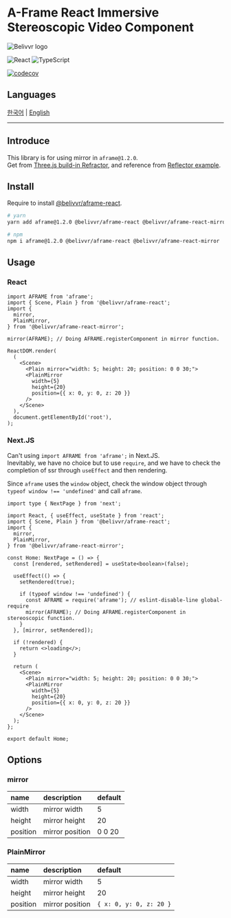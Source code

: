 # A-Frame React Immersive Stereoscopic Video Component

![Belivvr logo](https://avatars.githubusercontent.com/u/40684200?s=200&v=4)

![React](https://img.shields.io/badge/React-20232A?style=for-the-badge&logo=react&logoColor=61DAFB)
![TypeScript](https://img.shields.io/badge/TypeScript-007ACC?style=for-the-badge&logo=typescript&logoColor=white)

[![codecov](https://codecov.io/gh/belivvr/aframe-react-mirror/branch/main/graph/badge.svg?token=4G3GH0R2U5)](https://codecov.io/gh/belivvr/aframe-react-mirror)

## Languages

[한국어](./README/ko.md) | [English](./README/en.md)

---

## Introduce

This library is for using mirror in `aframe@1.2.0`.  
Get from [Three.js build-in Refractor](https://github.com/mrdoob/three.js/blob/r136/examples/jsm/objects/Refractor.js), and reference from [Reflector example](https://sbcode.net/threejs/reflector/).

## Install

Require to install [@belivvr/aframe-react](https://github.com/belivvr/aframe-react).

```sh
# yarn
yarn add aframe@1.2.0 @belivvr/aframe-react @belivvr/aframe-react-mirror

# npm
npm i aframe@1.2.0 @belivvr/aframe-react @belivvr/aframe-react-mirror
```

## Usage

### React

```tsx
import AFRAME from 'aframe';
import { Scene, Plain } from '@belivvr/aframe-react';
import {
  mirror,
  PlainMirror,
} from '@belivvr/aframe-react-mirror';

mirror(AFRAME); // Doing AFRAME.registerComponent in mirror function.

ReactDOM.render(
  (
    <Scene>
      <Plain mirror="width: 5; height: 20; position: 0 0 30;">
      <PlainMirror
        width={5}
        height={20}
        position={{ x: 0, y: 0, z: 20 }}
      />
    </Scene>
  ),
  document.getElementById('root'),
);
```

### Next.JS

Can't using `import AFRAME from 'aframe';` in Next.JS.  
Inevitably, we have no choice but to use `require`, and we have to check the completion of ssr through `useEffect` and then rendering.  

Since `aframe` uses the `window` object, check the window object through `typeof window !== 'undefined'` and call `aframe`.

```tsx
import type { NextPage } from 'next';

import React, { useEffect, useState } from 'react';
import { Scene, Plain } from '@belivvr/aframe-react';
import {
  mirror,
  PlainMirror,
} from '@belivvr/aframe-react-mirror';

const Home: NextPage = () => {
  const [rendered, setRendered] = useState<boolean>(false);

  useEffect(() => {
    setRendered(true);

    if (typeof window !== 'undefined') {
      const AFRAME = require('aframe'); // eslint-disable-line global-require
      mirror(AFRAME); // Doing AFRAME.registerComponent in stereoscopic function.
    }
  }, [mirror, setRendered]);

  if (!rendered) {
    return <>loading</>;
  }

  return (
    <Scene>
      <Plain mirror="width: 5; height: 20; position: 0 0 30;">
      <PlainMirror
        width={5}
        height={20}
        position={{ x: 0, y: 0, z: 20 }}
      />
    </Scene>
  );
};

export default Home;
```

## Options

### mirror

|name|description|default|
|:-|:-|:-|
|width|mirror width|5|
|height|mirror height|20|
|position|mirror position|0 0 20|

### PlainMirror

|name|description|default|
|:-|:-|:-|
|width|mirror width|5|
|height|mirror height|20|
|position|mirror position|`{ x: 0, y: 0, z: 20 }`|
